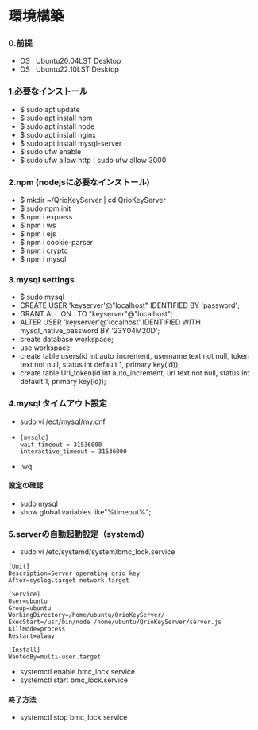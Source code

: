 # 環境構築　
### 0.前提
- OS : Ubuntu20.04LST Desktop
- OS : Ubuntu22.10LST Desktop

### 1.必要なインストール
- $ sudo apt update
- $ sudo apt install npm
- $ sudo apt install node
- $ sudo apt install nginx
- $ sudo apt install mysql-server
- $ sudo ufw enable
- $ sudo ufw allow http | sudo ufw allow 3000 

### 2.npm (nodejsに必要なインストール)
- $ mkdir ~/QrioKeyServer | cd QrioKeyServer
- $ sudo npm init
- $ npm i express
- $ npm i ws
- $ npm i ejs
- $ npm i cookie-parser
- $ npm i crypto
- $ npm i mysql

### 3.mysql settings
- $ sudo mysql
- CREATE USER 'keyserver'@"localhost" IDENTIFIED BY 'password';
- GRANT ALL ON *.* TO "keyserver"@"localhost"; 
- ALTER USER 'keyserver'@'localhost' IDENTIFIED WITH mysql_native_password BY '23Y04M20D';
- create database workspace;
- use workspace;
- create table users(id int auto_increment, username text not null, token text not null, status int default 1, primary key(id));
- create table Url_token(id int auto_increment, url text not null, status int default 1, primary key(id));

### 4.mysql タイムアウト設定
- sudo vi /ect/mysql/my.cnf
- ```
  [mysqld]
  wait_timeout = 31536000
  interactive_timeout = 31536000
  ```
- :wq
#### 設定の確認
- sudo mysql
- show global variables like"%timeout%";

### 5.serverの自動起動設定（systemd）
- sudo vi /etc/systemd/system/bmc_lock.service
```
[Unit]
Description=Server operating qrio key
After=syslog.target network.target

[Service]
User=ubuntu
Group=ubuntu
WorkingDirectory=/home/ubuntu/QrioKeyServer/
ExecStart=/usr/bin/node /home/ubuntu/QrioKeyServer/server.js
KillMode=process
Restart=alway

[Install]
WantedBy=multi-user.target
```
- systemctl enable bmc_lock.service
- systemctl start bmc_lock.service
#### 終了方法
- systemctl stop bmc_lock.service
